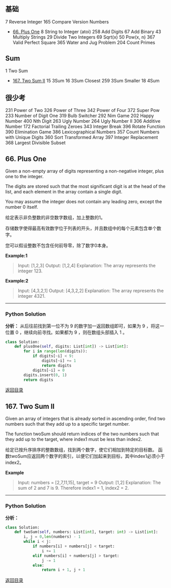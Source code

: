 <span id = "00"></span>
## 基础		
7	Reverse Integer
165	Compare Version Numbers
 - [66. Plus One](#66-plus-one)
8	String to Integer (atoi)
258	Add Digits
67	Add Binary
43	Multiply Strings
29	Divide Two Integers
69	Sqrt(x)
50	Pow(x, n)
367	Valid Perfect Square
365	Water and Jug Problem
204	Count Primes
## Sum		
1	Two Sum
 - [167. Two Sum II](167-two-sum-ii)
15	3Sum
16	3Sum Closest
259	3Sum Smaller
18	4Sum
## 很少考		
231	Power of Two
326	Power of Three
342	Power of Four
372	Super Pow
233	Number of Digit One
319	Bulb Switcher
292	Nim Game
202	Happy Number
400	Nth Digit
263	Ugly Number
264	Ugly Number II
306	Additive Number
172	Factorial Trailing Zeroes
343	Integer Break
396	Rotate Function
390	Elimination Game
386	Lexicographical Numbers
357	Count Numbers with Unique Digits
360	Sort Transformed Array
397	Integer Replacement
368	Largest Divisible Subset

## 66. Plus One

Given a non-empty array of digits representing a non-negative integer, plus one to the integer.

The digits are stored such that the most significant digit is at the head of the list, and each element in the array contain a single digit.

You may assume the integer does not contain any leading zero, except the number 0 itself.

给定表示非负整数的非空数字数组，加上整数的1。

存储数字使得最高有效数字位于列表的开头，并且数组中的每个元素包含单个数字。

您可以假设整数不包含任何前导零，除了数字0本身。

**Example:1**

> Input: [1,2,3]
> Output: [1,2,4]
> Explanation: The array represents the integer 123.

**Example:2**

> Input: [4,3,2,1]
> Output: [4,3,2,2]
> Explanation: The array represents the integer 4321.
---

### Python Solution
**分析：** 从后往前找到第一位不为 9 的数字加一返回数组即可，如果为 9 ，将这一位置 0 ，继续向前寻找。如果都为 9 ，则在数组头部插入 1 。

```python
class Solution:
    def plusOne(self, digits: List[int]) -> List[int]:
        for i in range(len(digits)):
            if digits[~i] < 9:
                digits[~i] += 1
                return digits
            digits[~i] = 0
        digits.insert(0, 1)
        return digits
```

[返回目录](#00)

## 167. Two Sum II

Given an array of integers that is already sorted in ascending order, find two numbers such that they add up to a specific target number.

The function twoSum should return indices of the two numbers such that they add up to the target, where index1 must be less than index2.

给定已按升序排序的整数数组，找到两个数字，使它们相加到特定的目标数。
函数twoSum应返回两个数字的索引，以便它们加起来到目标，其中index1必须小于index2。

**Example**

> Input: numbers = [2,7,11,15], target = 9
> Output: [1,2]
> Explanation: The sum of 2 and 7 is 9. Therefore index1 = 1, index2 = 2.

---

### Python Solution
**分析：**

```python
class Solution:
    def twoSum(self, numbers: List[int], target: int) -> List[int]:
        i, j = 0,len(numbers) - 1
        while i < j:
            if numbers[i] + numbers[j] < target:
                i += 1
            elif numbers[i] + numbers[j] > target:
                j -= 1
            else:
                return i + 1, j + 1
```

[返回目录](#00)
